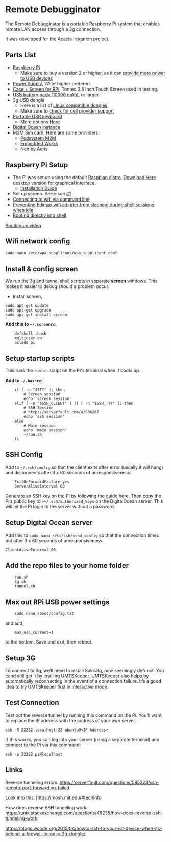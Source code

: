 # Remote Debugginator

The Remote Debugginator is a portable Raspberry Pi system that enables remote LAN access through a 3g connection.

It was developed for the [Acacia Irrigation project](http://acaciairrigation.org/).

## Parts List

* [Raspberry Pi](https://www.raspberrypi.org/products/raspberry-pi-3-model-b/)
  * Make sure to buy a version 2 or higher, as it can [provide more power to USB devices](https://raspberrypi.stackexchange.com/questions/27708/is-setting-max-usb-current-1-to-give-more-power-to-usb-devices-a-bad-idea)
* [Power Supply](https://www.raspberrypi.org/products/raspberry-pi-universal-power-supply/), 2A or higher prefered. 
* [Case + Screen for RPi](http://www.amazon.com/Tontec%C2%AE-Raspberry-Display-Touchscreen-Transparent/dp/B00NANNJLQ/), Tontec 3.5 Inch Touch Screen used in testing. 
* [USB battery pack (10000 mAh)](http://www.amazon.com/Anker-10000mAh-Portable-External-Technology/dp/B009USAJCC/), or larger.
* 3g USB dongle
  * Here is a list of [Linux compatible dongles](http://elinux.org/RPi_VerifiedPeripherals#USB_3G_Dongles)
  * Make sure to [check for cell provider support](http://www.worldtimezone.com/gsm.html)
* [Portable USB keyboard](http://www.amazon.com/Rii-mini-X1-Raspberry-KP-810-10LL/dp/B00I5SW8MC/)
  * More options [Here](http://www.riitek.com/product/mini.html)
* [Digital Ocean instance](https://www.digitalocean.com/)
* M2M Sim card. Here are some providers:
  * [Podsystem M2M](http://www.podsystemm2m.com/)
  * [Embedded Works](http://www.embeddedworks.net/m2m-data.html)
  * [Neo by Aeris](http://neo.aeris.com/pricing/plans-pricing/)
  
## Raspberry Pi Setup

* The Pi was set up using the default [Raspbian distro](https://www.raspbian.org/), [Download Here](https://www.raspberrypi.org/downloads/raspbian/) desktop version for graphical interface. 
  * [Installation Guide](https://www.raspberrypi.org/documentation/installation/installing-images/README.md)
* Set up screen. See issue [#1](https://github.com/SEL-Columbia/remote-debugger/issues/1)
* [Connecting to wifi via command line](https://www.raspberrypi.org/documentation/configuration/wireless/wireless-cli.md)
* [Preventing Edimax wifi adapter from sleeping during shell sessions when idle](https://www.raspberrypi.org/forums/viewtopic.php?t=61665)
* [Booting directly into shell](http://stackoverflow.com/a/17830633)

[Booting up video](https://www.youtube.com/embed/kkuggWvZ5NY)

## Wifi network config

    sudo nano /etc/wpa_supplicant/wpa_supplicant.conf

## Install & config screen

We run the 3g and tunnel shell scripts in separate <strong>screen</strong> windows. This makes it easier to debug should a problem occur.

* Install screen,

```
sudo apt-get update
sudo apt-get upgrade
sudo apt-get install screen
```

**Add this to `~/.screenrc`:**

```
    defshell -bash
    multiuser on
    acladd pi
```

## Setup startup scripts

This runs the `run.sh` script on the Pi's terminal when it boots up.

**Add to `~/.bashrc`:**

```
    if [ -n "$STY" ]; then
        # Screen session
        echo 'screen session'
    elif [ -n "$SSH_CLIENT" ] || [ -n "$SSH_TTY" ]; then
        # SSH Session
        # http://serverfault.com/a/506267
        echo 'ssh session'
    else
        # Main session
        echo 'main session'
        ~/run.sh
    fi
```


## SSH Config

Add to `~/.ssh/config` so that the client exits after error (usually it will hang) and disconnects after 3 x 60 seconds of unresponsiveness.

```
    ExitOnForwardFailure yes
    ServerAliveInterval 60
```

Generate an SSH key on the Pi by following the [guide here](https://help.github.com/articles/generating-ssh-keys/). Then copy the Pi’s public key to `>~/.ssh/authorized_keys` on the DigitalOcean server. This will let the Pi login to the server without a password.

## Setup Digital Ocean server
Add this to `sudo nano /etc/ssh/sshd_config` so that the connection times out after 3 x 60 seconds of unresponsiveness.

    ClientAliveInterval 60

## Add the repo files to your home folder

```
    run.sh
    3g.sh
    tunnel.sh
```

## Max out RPi USB power settings

```
    sudo nano /boot/config.txt
```

and add,

```
    max_usb_current=1
```

to the bottom. Save and exit, then reboot.

## Setup 3G

To connect to 3g, we’ll need to install Sakis3g, now seemingly defunct. You cand still get it by instlling [UMTSKeeper](http://mintakaconciencia.net/squares/umtskeeper/). UMTSKeeper also helps by automatically reconnecting in the event of a connection failure. It’s a good idea to try UMTSKeeper first in interactive mode.

## Test Connection

Test out the reverse tunnel by running this command on the Pi. You’ll want to replace the IP address with the address of your own server.

```
ssh -R 22222:localhost:22 ubuntu@<IP Address>
```

If this works, you can log into your server (using a separate terminal) and connect to the Pi via this command:

```
ssh -p 22222 pi@localhost
```

## Links
Reverse tunneling errors: https://serverfault.com/questions/595323/ssh-remote-port-forwarding-failed

Look into this: https://mosh.mit.edu/#techinfo

How does reverse SSH tunneling work: https://unix.stackexchange.com/questions/46235/how-does-reverse-ssh-tunneling-work

https://blogs.wcode.org/2015/04/howto-ssh-to-your-iot-device-when-its-behind-a-firewall-or-on-a-3g-dongle/
